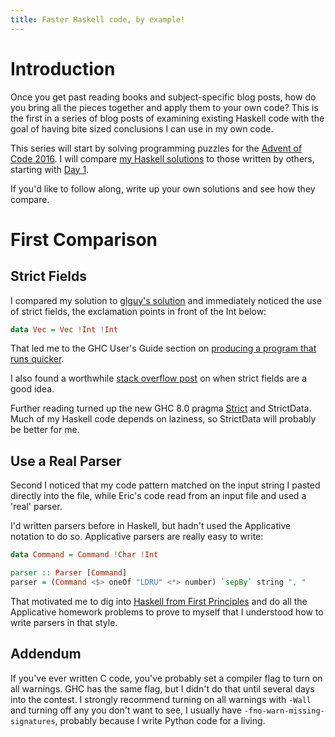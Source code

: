 ```yaml
---
title: Faster Haskell code, by example!
---
```


# Introduction

Once you get past reading books and subject-specific blog posts, how do you bring all the pieces together and apply them to your own code?
This is the first in a series of blog posts of examining existing Haskell code with the goal of having bite sized conclusions I can use in my own code.

This series will start by solving programming puzzles for the [Advent of Code 2016](https://adventofcode.com/2016).
I will compare [my Haskell solutions](https://github.com/shapr/adventofcode2016) to those written by others, starting with [Day 1](http://adventofcode.com/2016/day/1).

If you'd like to follow along, write up your own solutions and see how they compare.

# First Comparison

## Strict Fields

I compared my solution to [glguy's solution](https://github.com/glguy/advent2016/blob/master/Day01.hs) and immediately noticed the use of strict fields, the exclamation points in front of the Int below:

```haskell
data Vec = Vec !Int !Int
```

That led me to the GHC User's Guide section on [producing a program that runs quicker](https://downloads.haskell.org/~ghc/latest/docs/html/users_guide/sooner.html#faster-producing-a-program-that-runs-quicker).

I also found a worthwhile [stack overflow post](https://stackoverflow.com/questions/8576795/advantages-of-strict-fields-in-data-types) on when strict fields are a good idea.

Further reading turned up the new GHC 8.0 pragma [Strict](http://blog.johantibell.com/2015/11/the-design-of-strict-haskell-pragma.html) and StrictData. Much of my Haskell code depends on laziness, so StrictData will probably be better for me.

## Use a Real Parser

Second I noticed that my code pattern matched on the input string I pasted directly into the file, while Eric's code read from an input file and used a 'real' parser.

I'd written parsers before in Haskell, but hadn't used the Applicative notation to do so. Applicative parsers are really easy to write:

```haskell
data Command = Command !Char !Int

parser :: Parser [Command]
parser = (Command <$> oneOf "LDRU" <*> number) `sepBy` string ", "
```

That motivated me to dig into [Haskell from First Principles](http://haskellbook.com) and do all the Applicative homework problems to prove to myself that I understood how to write parsers in that style.

## Addendum

If you've ever written C code, you've probably set a compiler flag to turn on all warnings. GHC has the same flag, but I didn't do that until several days into the contest. I strongly recommend turning on all warnings with `-Wall` and turning off any you don't want to see, I usually have `-fno-warn-missing-signatures`, probably because I write Python code for a living.
